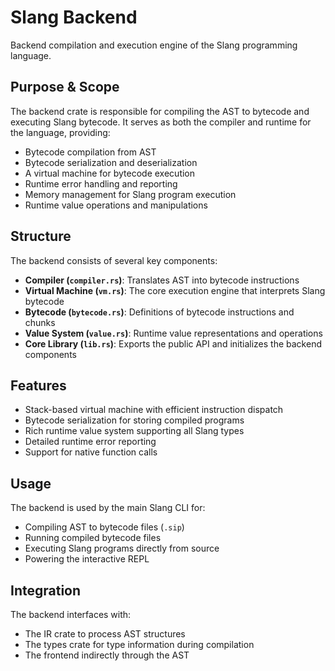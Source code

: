 # Slang Backend

Backend compilation and execution engine of the Slang programming language.

## Purpose & Scope

The backend crate is responsible for compiling the AST to bytecode and executing Slang bytecode. It serves as both the compiler and runtime for the language, providing:

- Bytecode compilation from AST
- Bytecode serialization and deserialization
- A virtual machine for bytecode execution
- Runtime error handling and reporting
- Memory management for Slang program execution
- Runtime value operations and manipulations

## Structure

The backend consists of several key components:

- **Compiler (`compiler.rs`)**: Translates AST into bytecode instructions
- **Virtual Machine (`vm.rs`)**: The core execution engine that interprets Slang bytecode
- **Bytecode (`bytecode.rs`)**: Definitions of bytecode instructions and chunks
- **Value System (`value.rs`)**: Runtime value representations and operations
- **Core Library (`lib.rs`)**: Exports the public API and initializes the backend components

## Features

- Stack-based virtual machine with efficient instruction dispatch
- Bytecode serialization for storing compiled programs
- Rich runtime value system supporting all Slang types
- Detailed runtime error reporting
- Support for native function calls

## Usage

The backend is used by the main Slang CLI for:
- Compiling AST to bytecode files (`.sip`)
- Running compiled bytecode files
- Executing Slang programs directly from source
- Powering the interactive REPL

## Integration

The backend interfaces with:
- The IR crate to process AST structures
- The types crate for type information during compilation
- The frontend indirectly through the AST
